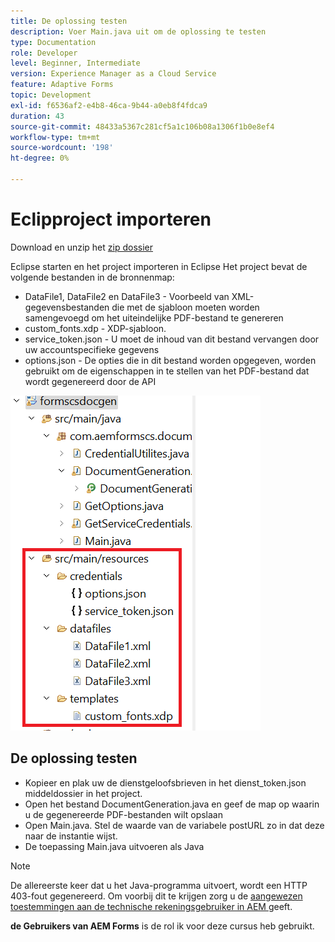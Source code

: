 ```yaml
---
title: De oplossing testen
description: Voer Main.java uit om de oplossing te testen
type: Documentation
role: Developer
level: Beginner, Intermediate
version: Experience Manager as a Cloud Service
feature: Adaptive Forms
topic: Development
exl-id: f6536af2-e4b8-46ca-9b44-a0eb8f4fdca9
duration: 43
source-git-commit: 48433a5367c281cf5a1c106b08a1306f1b0e8ef4
workflow-type: tm+mt
source-wordcount: '198'
ht-degree: 0%

---
```


# Eclipproject importeren

Download en unzip het [ zip dossier ](./assets/aem-forms-cs-doc-gen.zip)

Eclipse starten en het project importeren in Eclipse
Het project bevat de volgende bestanden in de bronnenmap:

* DataFile1, DataFile2 en DataFile3 - Voorbeeld van XML-gegevensbestanden die met de sjabloon moeten worden samengevoegd om het uiteindelijke PDF-bestand te genereren
* custom_fonts.xdp - XDP-sjabloon.
* service_token.json - U moet de inhoud van dit bestand vervangen door uw accountspecifieke gegevens
* options.json - De opties die in dit bestand worden opgegeven, worden gebruikt om de eigenschappen in te stellen van het PDF-bestand dat wordt gegenereerd door de API

![ middelen-dossier ](./assets/resource-files.png)

## De oplossing testen

* Kopieer en plak uw de dienstgeloofsbrieven in het dienst_token.json middeldossier in het project.
* Open het bestand DocumentGeneration.java en geef de map op waarin u de gegenereerde PDF-bestanden wilt opslaan
* Open Main.java. Stel de waarde van de variabele postURL zo in dat deze naar de instantie wijst.
* De toepassing Main.java uitvoeren als Java

>[!NOTE]
> De allereerste keer dat u het Java-programma uitvoert, wordt een HTTP 403-fout gegenereerd. Om voorbij dit te krijgen zorg u de [ aangewezen toestemmingen aan de technische rekeningsgebruiker in AEM ](https://experienceleague.adobe.com/docs/experience-manager-learn/getting-started-with-aem-headless/authentication/service-credentials.html?lang=en#configure-access-in-aem) geeft.

**de Gebruikers van AEM Forms** is de rol ik voor deze cursus heb gebruikt.
